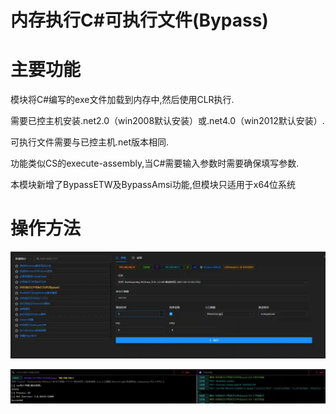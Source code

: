 # 内存执行C#可执行文件(Bypass)

# 主要功能
模块将C#编写的exe文件加载到内存中,然后使用CLR执行.

 需要已控主机安装.net2.0（win2008默认安装）或.net4.0（win2012默认安装）. 

可执行文件需要与已控主机.net版本相同. 

功能类似CS的execute-assembly,当C#需要输入参数时需要确保填写参数. 

本模块新增了BypassETW及BypassAmsi功能,但模块只适用于x64位系统

# 操作方法
![](img\DefenseEvasion_ProcessInjection_CsharpAssemblyLoaderPlus\1.webp)

![](img\DefenseEvasion_ProcessInjection_CsharpAssemblyLoaderPlus\2.webp)


